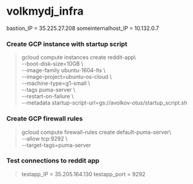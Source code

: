 # volkmydj_infra
bastion_IP = 35.225.27.208
someinternalhost_IP = 10.132.0.7


### Create GCP instance with startup script
> gcloud compute instances create reddit-app\  
    --boot-disk-size=10GB \  
    --image-family ubuntu-1604-lts \  
    --image-project=ubuntu-os-cloud \  
    --machine-type=g1-small \  
    --tags puma-server \  
    --restart-on-failure \  
    --metadata startup-script-url=gs://avolkov-otus/startup_script.sh  

### Create GCP firewall rules

> gcloud compute firewall-rules create default-puma-server\  
    --allow tcp:9292 \  
    --target-tags=puma-server  

### Test connections to reddit app

> testapp_IP = 35.205.164.130 testapp_port = 9292
